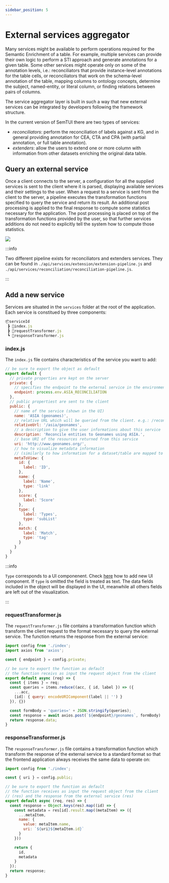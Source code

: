 ```yaml
---
sidebar_position: 5
---
```


# External services aggregator
Many services might be available to perform operations required for the Semantic Enrichment of a table. For example, multiple services can provide their own logic to perform a STI approach and generate annotations for a given table. Some other services might
operate only on some of the annotation levels, i.e.: reconciliators that provide instance-level annotations for the table cells, or reconciliators that work
on the schema-level annotation of the table, mapping columns to ontology
concepts, determine the subject, named-entity, or literal column, or finding
relations between pairs of columns.

The service aggregator layer is built in such a way that new external services can be integrated by developers following the framework structure.

In the current version of SemTUI there are two types of services:

- *reconciliators*: perform the reconciliation of labels against a KG, and in general providing annotation for CEA,
CTA and CPA (with partial annotation, or full table annotation).
- *extenders*: allow the users to extend one or more column with information from other
datasets enriching the original data table.

## Query an external service

Once a client connects to the
server, a configuration for all the supplied services is sent to the client where
it is parsed, displaying available services and their settings to the user. When
a request to a service is sent from the client to the server, a pipeline executes the transformation functions specified to query the service and return
its result. An additional post processing is applied to the final response to
compute some statistics necessary for the application. The post processing is
placed on top of the transformation functions provided by the user, so that
further services additions do not need to explicitly tell the system how to
compute those statistics.

<div style={{textAlign: 'center'}}>
  <img src="/I2T-docs/img/query-service.png" />
</div>

:::info

Two different pipeline exists for reconciliators and extenders services. They can be found in `./api/services/extension/extension-pipeline.js` and `./api/services/reconciliation/reconciliation-pipeline.js`.

:::

## Add a new service
Services are situated in the `services` folder at the root of the application. Each service is constitued by three components:

```jsx title="Service structure"
📦serviceId
 ┣ 📜index.js
 ┣ 📜requestTransformer.js
 ┗ 📜responseTransformer.js
```

### index.js
The `index.js` file contains characteristics of the service you want to add:

```js
// be sure to export the object as default
export default {
  // private properties are kept on the server
  private: {
    // specifies the endpoint to the external service in the environment file
    endpoint: process.env.ASIA_RECONCILIATION
  },
  // public propertiest are sent to the client
  public: {
    // name of the service (shown in the UI)
    name: 'ASIA (geonames)',
    // relative URL which will be queried from the client. e.g.: /reconciliators/asia/geonames
    relativeUrl: '/asia/geonames',
    // a description to give the user informations about this service
    description: 'Reconcile entities to Geonames using ASIA.',
    // base URI of the resources returned from this service
    uri: 'http://www.geonames.org/',
    // how to visualize metadata information 
    // (similarly to how information for a dataset/table are mapped to client side)
    metaToView: {
      id: {
        label: 'ID',
      },
      name: {
        label: 'Name',
        type: 'link'
      },
      score: {
        label: 'Score'
      },
      type: {
        label: 'Types',
        type: 'subList'
      },
      match: {
        label: 'Match',
        type: 'tag'
      }
    }
  }
}
```

:::info

`Type` corresponds to a UI componenent. Check [here](/frontend/metadata-components.md) how to add new UI component. If `type` is omitted the field is treated as text. The data fields included
in the object will be displayed in the UI, meanwhile all others fields are left out of the visualization.

:::

### requestTransformer.js
The `requestTransformer.js` file contains a transformation function which transform the client request to the format necessary to query the external service. The function returns the response from the external service:

```js
import config from './index';
import axios from 'axios';

const { endpoint } = config.private;

// be sure to export the function as default
// the function receivs as input the request object from the client
export default async (req) => {
  const { items } = req;
  const queries = items.reduce((acc, { id, label }) => ({
    ...acc,
    [id]: { query: encodeURIComponent(label || '') }
  }), {})

  const formBody = 'queries=' + JSON.stringify(queries);
  const response = await axios.post(`${endpoint}/geonames`, formBody)
  return response.data;
}
```

### responseTransformer.js
The `responseTransformer.js` file contains a transformation function which transform the response of the external service to a standard format so that the frontend application always receives the same data to operate on:

```js
import config from './index';

const { uri } = config.public;

// be sure to export the function as default
// the function receives as input the request object from the client 
// (res) and the response from the external service (res)
export default async (req, res) => {
  const response = Object.keys(res).map((id) => {
    const metadata = res[id].result.map((metaItem) => ({
      ...metaItem,
      name: {
        value: metaItem.name,
        uri: `${uri}${metaItem.id}`
      }
    }))

    return {
      id,
      metadata
    }
  });
  return response;
}
```

